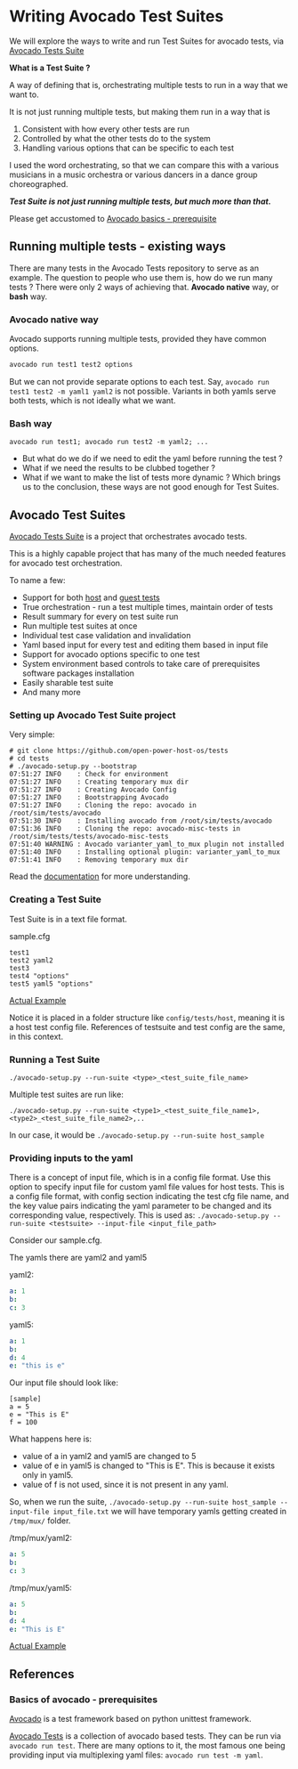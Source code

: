 # Writing Avocado Test Suites #

We will explore the ways to write and run Test Suites for avocado tests, via [Avocado Tests Suite](https://github.com/open-power-host-os/tests)

**What is a Test Suite ?**

A way of defining that is, orchestrating multiple tests to run in a way that we want to.

It is not just running multiple tests, but making them run in a way that is
1. Consistent with how every other tests are run
2. Controlled by what the other tests do to the system
3. Handling various options that can be specific to each test

I used the word orchestrating, so that we can compare this with a various musicians in a music orchestra or various dancers in a dance group choreographed.

***Test Suite is not just running multiple tests, but much more than that.***

Please get accustomed to [Avocado basics - prerequisite](#basics-of-avocado---prerequisites)


## Running multiple tests - existing ways ##
There are many tests in the Avocado Tests repository to serve as an example.
The question to people who use them is, how do we run many tests ?
There were only 2 ways of achieving that. **Avocado native** way, or **bash** way.

### Avocado native way ###
Avocado supports running multiple tests, provided they have common options.
```bash
avocado run test1 test2 options
```
But we can not provide separate options to each test.
Say, `avocado run test1 test2 -m yaml1 yaml2` is not possible.
Variants in both yamls serve both tests, which is not ideally what we want.

### Bash way ###
`avocado run test1; avocado run test2 -m yaml2; ...`

* But what do we do if we need to edit the yaml before running the test ?
* What if we need the results to be clubbed together ?
* What if we want to make the list of tests more dynamic ?
Which brings us to the conclusion, these ways are not good enough for Test Suites.


## Avocado Test Suites ##

[Avocado Tests Suite](https://github.com/open-power-host-os/tests) is a project that orchestrates avocado tests.

This is a highly capable project that has many of the much needed features for avocado test orchestration.

To name a few:
* Support for both [host](https://github.com/avocado-framework-tests/avocado-misc-tests) and [guest tests](https://github.com/avocado-framework/avocado-vt)
* True orchestration - run a test multiple times, maintain order of tests
* Result summary for every on test suite run
* Run multiple test suites at once
* Individual test case validation and invalidation
* Yaml based input for every test and editing them based in input file
* Support for avocado options specific to one test
* System environment based controls to take care of prerequisites software packages installation
* Easily sharable test suite
* And many more

### Setting up Avocado Test Suite project ###

Very simple:
```
# git clone https://github.com/open-power-host-os/tests
# cd tests
# ./avocado-setup.py --bootstrap
07:51:27 INFO    : Check for environment
07:51:27 INFO    : Creating temporary mux dir
07:51:27 INFO    : Creating Avocado Config
07:51:27 INFO    : Bootstrapping Avocado
07:51:27 INFO    : Cloning the repo: avocado in /root/sim/tests/avocado
07:51:30 INFO    : Installing avocado from /root/sim/tests/avocado
07:51:36 INFO    : Cloning the repo: avocado-misc-tests in /root/sim/tests/tests/avocado-misc-tests
07:51:40 WARNING : Avocado varianter_yaml_to_mux plugin not installed
07:51:40 INFO    : Installing optional plugin: varianter_yaml_to_mux
07:51:41 INFO    : Removing temporary mux dir
```
Read the [documentation](https://github.com/open-power-host-os/tests/blob/master/README.md) for more understanding.

### Creating a Test Suite ###

Test Suite is in a text file format.

sample.cfg
```
test1
test2 yaml2
test3
test4 "options"
test5 yaml5 "options"
```

[Actual Example](https://github.com/open-power-host-os/tests/blob/master/config/tests/host/example.cfg)

Notice it is placed in a folder structure like `config/tests/host`, meaning it is a host test config file.
References of testsuite and test config are the same, in this context.

### Running a Test Suite ###

`./avocado-setup.py --run-suite <type>_<test_suite_file_name>`

Multiple test suites are run like:

`./avocado-setup.py --run-suite <type1>_<test_suite_file_name1>,<type2>_<test_suite_file_name2>,..`

In our case, it would be `./avocado-setup.py --run-suite host_sample`


### Providing inputs to the yaml ###

There is a concept of input file, which is in a config file format.
Use this option to specify input file for custom yaml file values for host tests.
This is a config file format, with config section indicating the test cfg file name, and the key value pairs indicating the yaml parameter to be changed and its corresponding value, respectively.
This is used as:
`./avocado-setup.py --run-suite <testsuite> --input-file <input_file_path>`

Consider our sample.cfg.

The yamls there are yaml2 and yaml5

yaml2:
```yaml
a: 1
b:
c: 3
```

yaml5:
```yaml
a: 1
b:
d: 4
e: "this is e"
```

Our input file should look like:
```config
[sample]
a = 5
e = "This is E"
f = 100
```

What happens here is:
* value of a in yaml2 and yaml5 are changed to 5
* value of e in yaml5 is changed to "This is E". This is because it exists only in yaml5.
* value of f is not used, since it is not present in any yaml.

So, when we run the suite, `./avocado-setup.py --run-suite host_sample --input-file input_file.txt`
we will have temporary yamls getting created in `/tmp/mux/` folder.

/tmp/mux/yaml2:
```yaml
a: 5
b:
c: 3
```

/tmp/mux/yaml5:
```yaml
a: 5
b:
d: 4
e: "This is E"
```

[Actual Example](https://github.com/open-power-host-os/tests/blob/master/input_example.txt)


## References ##

### Basics of avocado - prerequisites ###

[Avocado](https://github.com/avocado-framework/avocado) is a test framework based on python unittest framework.

[Avocado Tests](https://github.com/avocado-framework-tests/avocado-misc-tests) is a collection of avocado based tests.
They can be run via `avocado run test`. There are many options to it, the most famous one being providing input via multiplexing yaml files: 
`avocado run test -m yaml`.
